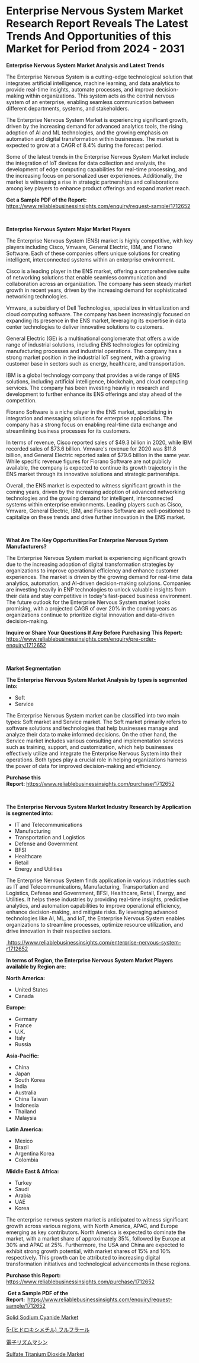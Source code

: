 <p><h1>Enterprise Nervous System Market Research Report Reveals The Latest Trends And Opportunities of this Market for Period from 2024 - 2031</h1></p><p><strong>Enterprise Nervous System Market Analysis and Latest Trends</strong></p>
<p><p>The Enterprise Nervous System is a cutting-edge technological solution that integrates artificial intelligence, machine learning, and data analytics to provide real-time insights, automate processes, and improve decision-making within organizations. This system acts as the central nervous system of an enterprise, enabling seamless communication between different departments, systems, and stakeholders.</p><p>The Enterprise Nervous System Market is experiencing significant growth, driven by the increasing demand for advanced analytics tools, the rising adoption of AI and ML technologies, and the growing emphasis on automation and digital transformation within businesses. The market is expected to grow at a CAGR of 8.4% during the forecast period.</p><p>Some of the latest trends in the Enterprise Nervous System Market include the integration of IoT devices for data collection and analysis, the development of edge computing capabilities for real-time processing, and the increasing focus on personalized user experiences. Additionally, the market is witnessing a rise in strategic partnerships and collaborations among key players to enhance product offerings and expand market reach.</p></p>
<p><strong>Get a Sample PDF of the Report:&nbsp;</strong> <a href="https://www.reliablebusinessinsights.com/enquiry/request-sample/1712652">https://www.reliablebusinessinsights.com/enquiry/request-sample/1712652</a></p>
<p>&nbsp;</p>
<p><strong>Enterprise Nervous System Major Market Players</strong></p>
<p><p>The Enterprise Nervous System (ENS) market is highly competitive, with key players including Cisco, Vmware, General Electric, IBM, and Fiorano Software. Each of these companies offers unique solutions for creating intelligent, interconnected systems within an enterprise environment.</p><p>Cisco is a leading player in the ENS market, offering a comprehensive suite of networking solutions that enable seamless communication and collaboration across an organization. The company has seen steady market growth in recent years, driven by the increasing demand for sophisticated networking technologies.</p><p>Vmware, a subsidiary of Dell Technologies, specializes in virtualization and cloud computing software. The company has been increasingly focused on expanding its presence in the ENS market, leveraging its expertise in data center technologies to deliver innovative solutions to customers.</p><p>General Electric (GE) is a multinational conglomerate that offers a wide range of industrial solutions, including ENS technologies for optimizing manufacturing processes and industrial operations. The company has a strong market position in the industrial IoT segment, with a growing customer base in sectors such as energy, healthcare, and transportation.</p><p>IBM is a global technology company that provides a wide range of ENS solutions, including artificial intelligence, blockchain, and cloud computing services. The company has been investing heavily in research and development to further enhance its ENS offerings and stay ahead of the competition.</p><p>Fiorano Software is a niche player in the ENS market, specializing in integration and messaging solutions for enterprise applications. The company has a strong focus on enabling real-time data exchange and streamlining business processes for its customers.</p><p>In terms of revenue, Cisco reported sales of $49.3 billion in 2020, while IBM recorded sales of $73.6 billion. Vmware's revenue for 2020 was $11.8 billion, and General Electric reported sales of $79.6 billion in the same year. While specific revenue figures for Fiorano Software are not publicly available, the company is expected to continue its growth trajectory in the ENS market through its innovative solutions and strategic partnerships.</p><p>Overall, the ENS market is expected to witness significant growth in the coming years, driven by the increasing adoption of advanced networking technologies and the growing demand for intelligent, interconnected systems within enterprise environments. Leading players such as Cisco, Vmware, General Electric, IBM, and Fiorano Software are well-positioned to capitalize on these trends and drive further innovation in the ENS market.</p></p>
<p>&nbsp;</p>
<p><strong>What Are The Key Opportunities For Enterprise Nervous System Manufacturers?</strong></p>
<p><p>The Enterprise Nervous System market is experiencing significant growth due to the increasing adoption of digital transformation strategies by organizations to improve operational efficiency and enhance customer experiences. The market is driven by the growing demand for real-time data analytics, automation, and AI-driven decision-making solutions. Companies are investing heavily in ENP technologies to unlock valuable insights from their data and stay competitive in today's fast-paced business environment. The future outlook for the Enterprise Nervous System market looks promising, with a projected CAGR of over 20% in the coming years as organizations continue to prioritize digital innovation and data-driven decision-making.</p></p>
<p><strong>Inquire or Share Your Questions If Any Before Purchasing This Report:</strong> <a href="https://www.reliablebusinessinsights.com/enquiry/pre-order-enquiry/1712652">https://www.reliablebusinessinsights.com/enquiry/pre-order-enquiry/1712652</a></p>
<p>&nbsp;</p>
<p><strong>Market Segmentation</strong></p>
<p><strong>The Enterprise Nervous System Market Analysis by types is segmented into:</strong></p>
<p><ul><li>Soft</li><li>Service</li></ul></p>
<p><p>The Enterprise Nervous System market can be classified into two main types: Soft market and Service market. The Soft market primarily refers to software solutions and technologies that help businesses manage and analyze their data to make informed decisions. On the other hand, the Service market includes various consulting and implementation services such as training, support, and customization, which help businesses effectively utilize and integrate the Enterprise Nervous System into their operations. Both types play a crucial role in helping organizations harness the power of data for improved decision-making and efficiency.</p></p>
<p><strong>Purchase this Report:&nbsp;</strong><a href="https://www.reliablebusinessinsights.com/purchase/1712652">https://www.reliablebusinessinsights.com/purchase/1712652</a></p>
<p>&nbsp;</p>
<p><strong>The Enterprise Nervous System Market Industry Research by Application is segmented into:</strong></p>
<p><ul><li>IT and Telecommunications</li><li>Manufacturing</li><li>Transportation and Logistics</li><li>Defense and Government</li><li>BFSI</li><li>Healthcare</li><li>Retail</li><li>Energy and Utilities</li></ul></p>
<p><p>The Enterprise Nervous System finds application in various industries such as IT and Telecommunications, Manufacturing, Transportation and Logistics, Defense and Government, BFSI, Healthcare, Retail, Energy, and Utilities. It helps these industries by providing real-time insights, predictive analytics, and automation capabilities to improve operational efficiency, enhance decision-making, and mitigate risks. By leveraging advanced technologies like AI, ML, and IoT, the Enterprise Nervous System enables organizations to streamline processes, optimize resource utilization, and drive innovation in their respective sectors.</p></p>
<p><a href="https://www.reliablebusinessinsights.com/enterprise-nervous-system-r1712652">&nbsp;https://www.reliablebusinessinsights.com/enterprise-nervous-system-r1712652</a></p>
<p><strong>In terms of Region, the Enterprise Nervous System Market Players available by Region are:</strong></p>
<p>
    <p> <strong> North America: </strong>
        <ul>
            <li>United States</li>
            <li>Canada</li>
        </ul>
        </p> 
    <p> <strong> Europe: </strong>
        <ul>
            <li>Germany</li>
            <li>France</li>
            <li>U.K.</li>
            <li>Italy</li>
            <li>Russia</li>
        </ul>
        </p> 
    <p> <strong> Asia-Pacific: </strong>
        <ul>
            <li>China</li>
            <li>Japan</li>
            <li>South Korea</li>
            <li>India</li>
            <li>Australia</li>
            <li>China Taiwan</li>
            <li>Indonesia</li>
            <li>Thailand</li>
            <li>Malaysia</li>
        </ul>
        </p> 
    <p> <strong> Latin America: </strong>
        <ul>
            <li>Mexico</li>
            <li>Brazil</li>
            <li>Argentina Korea</li>
            <li>Colombia</li>
        </ul>
        </p> 
    <p> <strong> Middle East & Africa: </strong>
        <ul>
            <li>Turkey</li>
            <li>Saudi</li>
            <li>Arabia</li>
            <li>UAE</li>
            <li>Korea</li>
        </ul>
    </p>
    </p>
<p><p>The enterprise nervous system market is anticipated to witness significant growth across various regions, with North America, APAC, and Europe emerging as key contributors. North America is expected to dominate the market, with a market share of approximately 35%, followed by Europe at 30% and APAC at 25%. Furthermore, the USA and China are expected to exhibit strong growth potential, with market shares of 15% and 10% respectively. This growth can be attributed to increasing digital transformation initiatives and technological advancements in these regions.</p></p>
<p><strong>Purchase this Report: </strong><a href="https://www.reliablebusinessinsights.com/purchase/1712652">https://www.reliablebusinessinsights.com/purchase/1712652</a></p>
<p>&nbsp;<strong>Get a Sample PDF of the Report:&nbsp;&nbsp;</strong><a href="https://www.reliablebusinessinsights.com/enquiry/request-sample/1712652">https://www.reliablebusinessinsights.com/enquiry/request-sample/1712652</a></p>
<p><strong></strong></p>
<p><p><a href="https://github.com/jerrycopelandthomaswsqd8q/Market-Research-Report-List-3/blob/main/solid-sodium-cyanide-market.md">Solid Sodium Cyanide Market</a></p><p><a href="https://github.com/avwofrml53535/Market-Research-Report-List-2/blob/main/1656069112512.md">5-(ヒドロキシメチル) フルフラール</a></p><p><a href="https://github.com/vtbvgl20191192/Market-Research-Report-List-2/blob/main/1514883112514.md">電子リズムマシン</a></p><p><a href="https://github.com/yoshih12/Market-Research-Report-List-3/blob/main/sulfate-titanium-dioxide-market.md">Sulfate Titanium Dioxide Market</a></p></p>